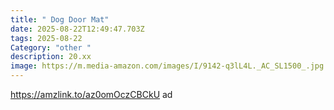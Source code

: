 ```yaml
---
title: " Dog Door Mat"
date: 2025-08-22T12:49:47.703Z
tags: 2025-08-22
Category: "other "
description: 20.xx
image: https://m.media-amazon.com/images/I/9142-q3lL4L._AC_SL1500_.jpg
---
```

https://amzlink.to/az0omOczCBCkU ad